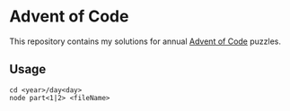 # Advent of Code

This repository contains my solutions for annual [Advent of Code](https://adventofcode.com) puzzles.

## Usage

```
cd <year>/day<day>
node part<1|2> <fileName>
```